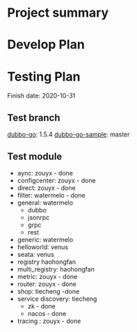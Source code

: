 # Project summary

# Develop Plan


# Testing Plan

Finish date: 2020-10-31

## Test branch

[dubbo-go](https://github.com/apache/dubbo-go/): 1.5.4
[dubbo-go-sample](https://github.com/apache/dubbo-go-samples/): master

## Test module

* aync: zouyx - done
* configcenter: zouyx - done
* direct: zouyx - done
* filter: watermelo - done
* general: watermelo
    * dubbo 
    * jsonrpc
    * grpc
    * rest
* generic: watermelo
* helloworld: venus
* seata: venus
* registry haohongfan
* multi_registry: haohongfan
* metric: zouyx - done
* router: zouyx - done
* shop: tiecheng -done
* service discovery: tiecheng
    * zk - done
    * nacos - done
* tracing : zouyx - done
